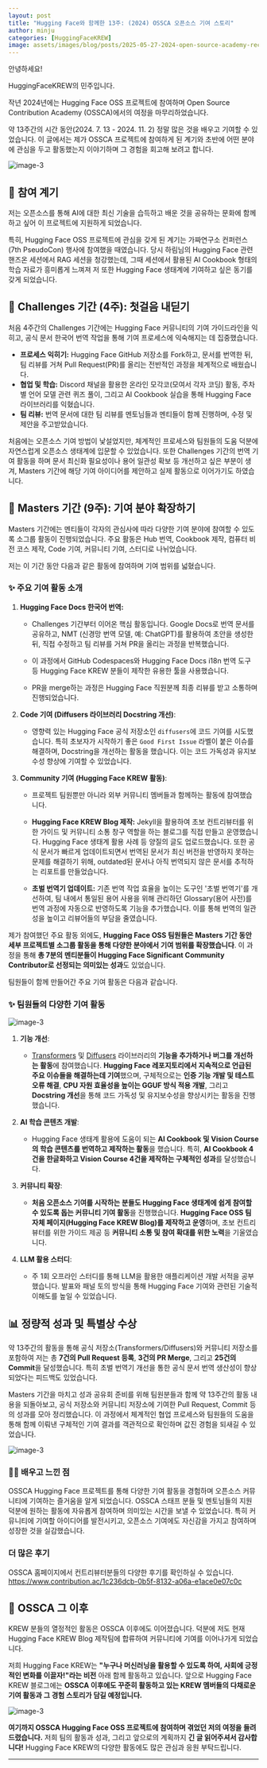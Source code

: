 ```yaml
---
layout: post
title: "Hugging Face와 함께한 13주: (2024) OSSCA 오픈소스 기여 스토리"
author: minju
categories: [HuggingFaceKREW]
image: assets/images/blog/posts/2025-05-27-2024-open-source-academy-recap/title.png
---
```


안녕하세요! 

HuggingFaceKREW의 민주입니다. 

작년 2024년에는 Hugging Face OSS 프로젝트에 참여하며 Open Source Contribution Academy (OSSCA)에서의 여정을 마무리하었습니다. 

약 13주간의 시간 동안(2024. 7. 13 - 2024. 11. 2) 정말 많은 것을 배우고 기여할 수 있었습니다. 이 글에서는 제가 OSSCA 프로젝트에 참여하게 된 계기와 초반에 어떤 분야에 관심을 두고 활동했는지 이야기하며 그 경험을 회고해 보려고 합니다.

![image-3](../assets/images/blog/posts/2025-05-27-2024-open-source-academy-recap/period.png)

## 🤔 참여 계기 

저는 오픈소스를 통해 AI에 대한 최신 기술을 습득하고 배운 것을 공유하는 문화에 함께하고 싶어 이 프로젝트에 지원하게 되었습니다. 

특히, Hugging Face OSS 프로젝트에 관심을 갖게 된 계기는 가짜연구소 컨퍼런스(7th PseudoCon) 행사에 참여했을 때였습니다. 당시 하림님의 Hugging Face 관련 핸즈온 세션에서 RAG 세션을 청강했는데, 그때 세션에서 활용된 AI Cookbook 형태의 학습 자료가 흥미롭게 느껴져 저 또한 Hugging Face 생태계에 기여하고 싶은 동기를 갖게 되었습니다.

## **🌱 Challenges 기간 (4주): 첫걸음 내딛기**

처음 4주간의 Challenges 기간에는 Hugging Face 커뮤니티의 기여 가이드라인을 익히고, 공식 문서 한국어 번역 작업을 통해 기여 프로세스에 익숙해지는 데 집중했습니다.

- **프로세스 익히기:** Hugging Face GitHub 저장소를 Fork하고, 문서를 번역한 뒤, 팀 리뷰를 거쳐 Pull Request(PR)를 올리는 전반적인 과정을 체계적으로 배웠습니다.
- **협업 및 학습:** Discord 채널을 활용한 온라인 모각코(모여서 각자 코딩) 활동, 주차별 언어 모델 관련 퀴즈 풀이, 그리고 AI Cookbook 실습을 통해 Hugging Face 라이브러리를 익혔습니다.
- **팀 리뷰:** 번역 문서에 대한 팀 리뷰를 멘토님들과 멘티들이 함께 진행하며, 수정 및 제안을 주고받았습니다.

처음에는 오픈소스 기여 방법이 낯설었지만, 체계적인 프로세스와 팀원들의 도움 덕분에 자연스럽게 오픈소스 생태계에 입문할 수 있었습니다. 또한 Challenges 기간의 번역 기여 활동을 하며 문서 최신화 필요성이나 용어 일관성 확보 등 개선하고 싶은 부분이 생겨, Masters 기간에 해당 기여 아이디어를 제안하고 실제 활동으로 이어가기도 하였습니다.

## **🚀 Masters 기간 (9주): 기여 분야 확장하기**

Masters 기간에는 멘티들이 각자의 관심사에 따라 다양한 기여 분야에 참여할 수 있도록 소그룹 활동이 진행되었습니다. 주요 활동은 Hub 번역, Cookbook 제작, 컴퓨터 비전 코스 제작, Code 기여, 커뮤니티 기여, 스터디로 나뉘었습니다.

저는 이 기간 동안 다음과 같은 활동에 참여하며 기여 범위를 넓혔습니다. 

### **✨ 주요 기여 활동 소개**

1. **Hugging Face Docs 한국어 번역:**
    - Challenges 기간부터 이어온 핵심 활동입니다. Google Docs로 번역 문서를 공유하고, NMT (신경망 번역 모델, 예: ChatGPT)를 활용하여 초안을 생성한 뒤, 직접 수정하고 팀 리뷰를 거쳐 PR을 올리는 과정을 반복했습니다.

    - 이 과정에서 GitHub Codespaces와 Hugging Face Docs i18n 번역 도구 등 Hugging Face KREW 분들이 제작한 유용한 툴을 사용했습니다.

    - PR을 merge하는 과정은 Hugging Face 직원분께 최종 리뷰를 받고 소통하며 진행되었습니다.

2. **Code 기여 (Diffusers 라이브러리 Docstring 개선)**:
    - 영향력 있는 Hugging Face 공식 저장소인 `diffusers`에 코드 기여를 시도했습니다. 특히 초보자가 시작하기 좋은 `Good First Issue` 라벨이 붙은 이슈를 해결하며, Docstring을 개선하는 활동을 했습니다. 이는 코드 가독성과 유지보수성 향상에 기여할 수 있었습니다.

3. **Community 기여 (Hugging Face KREW 활동)**:
    - 프로젝트 팀원뿐만 아니라 외부 커뮤니티 멤버들과 함께하는 활동에 참여했습니다.

    - **Hugging Face KREW Blog 제작:** Jekyll을 활용하여 초보 컨트리뷰터를 위한 가이드 및 커뮤니티 소통 창구 역할을 하는 블로그를 직접 만들고 운영했습니다. Hugging Face 생태계 활용 사례 등 양질의 글도 업로드했습니다. 
    또한 공식 문서가 빠르게 업데이트되면서 번역된 문서가 최신 버전을 반영하지 못하는 문제를 해결하기 위해, outdated된 문서나 아직 번역되지 않은 문서를 추적하는 리포트를 만들었습니다.
    
    - **초벌 번역기 업데이트:** 기존 번역 작업 효율을 높이는 도구인 '초벌 번역기'를 개선하여, 팀 내에서 통일된 용어 사용을 위해 관리하던 Glossary(용어 사전)를 번역 과정에 자동으로 반영하도록 기능을 추가했습니다. 이를 통해 번역의 일관성을 높이고 리뷰어들의 부담을 줄였습니다.



제가 참여했던 주요 활동 외에도, **Hugging Face OSS 팀원들은 Masters 기간 동안 세부 프로젝트별 소그룹 활동을 통해 다양한 분야에서 기여 범위를 확장했습니다**. 이 과정을 통해 **총 7분의 멘티분들이 Hugging Face Significant Community Contributor로 선정되는 의미있는 성과**도 있었습니다.

팀원들이 함께 만들어간 주요 기여 활동은 다음과 같습니다.

### **✨ 팀원들의 다양한 기여 활동**

![image-3](../assets/images/blog/posts/2025-05-27-2024-open-source-academy-recap/activities.png)


1. **기능 개선**:
    - [Transformers](https://github.com/huggingface/transformers) 및 [Diffusers](https://github.com/huggingface/diffusers) 라이브러리의 **기능을 추가하거나 버그를 개선하는 활동**에 참여했습니다. **Hugging Face 레포지토리에서 지속적으로 언급된 주요 이슈들을 해결하는데 기여**했으며, 구체적으로는 **인증 기능 개발 및 테스트 오류 해결**, **CPU 자원 효율성을 높이는 GGUF 방식 적용 개발**, 그리고 **Docstring 개선**을 통해 코드 가독성 및 유지보수성을 향상시키는 활동을 진행했습니다.

2. **AI 학습 콘텐츠 개발**:
    - Hugging Face 생태계 활용에 도움이 되는 **AI Cookbook 및 Vision Course의 학습 콘텐츠를 번역하고 제작하는 활동**을 했습니다. 특히, **AI Cookbook 4건을 한글화하고 Vision Course 4건을 제작하는 구체적인 성과**를 달성했습니다.

3. **커뮤니티 확장**:
    - **처음 오픈소스 기여를 시작하는 분들도 Hugging Face 생태계에 쉽게 참여할 수 있도록 돕는 커뮤니티 기여 활동**을 진행했습니다. **Hugging Face OSS 팀 자체 페이지(Hugging Face KREW Blog)를 제작하고 운영**하며, 초보 컨트리뷰터를 위한 가이드 제공 등 **커뮤니티 소통 및 참여 확대를 위한 노력**을 기울였습니다.

4. **LLM 활용 스터디**:
    - 주 1회 오프라인 스터디를 통해 LLM을 활용한 애플리케이션 개발 서적을 공부했습니다. 발표와 패널 토의 방식을 통해 Hugging Face 기여와 관련된 기술적 이해도를 높일 수 있었습니다.

## **📊 정량적 성과 및 특별상 수상**

약 13주간의 활동을 통해 공식 저장소(Transformers/Diffusers)와 커뮤니티 저장소를 포함하여 저는 총 **7건의 Pull Request 등록**, **3건의 PR Merge**, 그리고 **25건의 Commit**을 달성했습니다. 특히 초벌 번역기 개선을 통한 공식 문서 번역 생산성이 향상되었다는 피드백도 있었습니다. 

Masters 기간을 마치고 성과 공유회 준비를 위해 팀원분들과 함께 약 13주간의 활동 내용을 되돌아보고, 공식 저장소와 커뮤니티 저장소에 기여한 Pull Request, Commit 등의 성과를 모아 정리했습니다. 이 과정에서 체계적인 협업 프로세스와 팀원들의 도움을 통해 함께 이뤄낸 구체적인 기여 결과를 객관적으로 확인하며 값진 경험을 되새길 수 있었습니다.

![image-3](../assets/images/blog/posts/2025-05-27-2024-open-source-academy-recap/prize.png)


### **🧑‍🎓 배우고 느낀 점**

OSSCA Hugging Face 프로젝트를 통해 다양한 기여 활동을 경험하며 오픈소스 커뮤니티에 기여하는 즐거움을 알게 되었습니다. OSSCA 스태프 분들 및 멘토님들의 지원 덕분에 원하는 활동에 자유롭게 참여하며 의미있는 시간을 보낼 수 있었습니다. 특히 커뮤니티에 기여할 아이디어를 발전시키고, 오픈소스 기여에도 자신감을 가지고 참여하며 성장한 것을 실감했습니다.

### 더 많은 후기

OSSCA 홈페이지에서 컨트리뷰터분들의 다양한 후기를 확인하실 수 있습니다.
https://www.contribution.ac/1c236dcb-0b5f-8132-a06a-e1ace0e07c0c


## **🤗 OSSCA 그 이후**

KREW 분들의 열정적인 활동은 OSSCA 이후에도 이어졌습니다. 덕분에 저도 현재 Hugging Face KREW Blog 제작팀에 합류하여 커뮤니티에 기여를 이어나가게 되었습니다.

저희 Hugging Face KREW는 **"누구나 머신러닝을 활용할 수 있도록 하여, 사회에 긍정적인 변화를 이끌자!"라는 비전** 아래 함께 활동하고 있습니다. 앞으로 Hugging Face KREW 블로그에는 **OSSCA 이후에도 꾸준히 활동하고 있는 KREW 멤버들의 다채로운 기여 활동과 그 경험 스토리가 담길 예정입니다.**

![image-3](../assets/images/blog/posts/2025-05-27-2024-open-source-academy-recap/final.png)


**여기까지 OSSCA Hugging Face OSS 프로젝트에 참여하며 겪었던 저의 여정을 들려드렸습니다.** 저희 팀의 활동과 성과, 그리고 앞으로의 계획까지 **긴 글 읽어주셔서 감사합니다!** Hugging Face KREW의 다양한 활동에도 많은 관심과 응원 부탁드립니다. 



---
